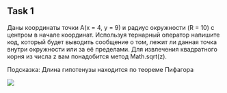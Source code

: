 ## Task 1

Даны координаты точки A(x = 4, y = 9) и радиус окружности (R = 10) с центром в начале координат. Используя тернарный оператор напишите код, который будет выводить сообщение о том, лежит ли данная точка внутри окружности или за её пределами. Для извлечения квадратного корня из числа z вам понадобится метод Math.sqrt(z).



Подсказка: Длина гипотенузы находится по теореме Пифагора

![](https://lms.ithillel.ua/uploads/images/1a9e735c7ce0307186fbefd7b3d28621.png)
